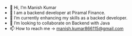 - 👋 Hi, I’m Manish Kumar
- 👀 I am a backend developer at Piramal Finance.
- 🌱 I’m currently enhancing my skills as a backed developer.
- 💞️ I’m looking to collaborate on Backend with Java
- 📫 How to reach me -> manish.kumar866115@gmail.com

<!---
Manishkumar866115/Manishkumar866115 is a ✨ special ✨ repository because its `README.md` (this file) appears on your GitHub profile.
You can click the Preview link to take a look at your changes.
--->
